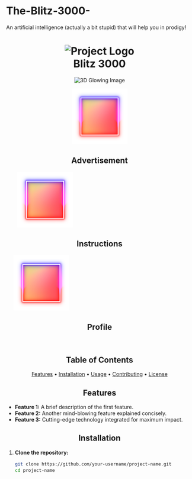 # The-Blitz-3000-
An artificial intelligence (actually a bit stupid) that will help you in prodigy!
<!-- Project Name -->
<h1 align="center">
  <img src="url/to/3d_logo.png" alt="Project Logo" width="200px">
  <br>
 Blitz 3000
</h1>

<!-- 3D Glowing Image -->
<p align="center">
  <img src="url/to/3d_glowing_image.gif" alt="3D Glowing Image">
</p>

<!-- Futuristic Buttons -->
<p align="center">
  <a href="https://github.com/Igotclothesforchristmas/The-Blitz-3000-/blob/main/The%20blitz%203000" style="text-decoration: none; margin: 10px;">
    <img src="IMG_0027.png" alt="Feature 1" width="150px">
     <h2 align="center">Advertisement</h2> 
  </a>
  <a href="https://github.com/Igotclothesforchristmas/The-Blitz-3000-/blob/main/Instructions" style="text-decoration: none; margin: 10px;">
    <img src="IMG_0027.png" alt="Feature 2" width="150px">
     <h2 align="center">Instructions</h2> 
  </a>
  <a href="link/to/feature3" style="text-decoration: none; margin: 10px;">
    <img src="IMG_0027.png" alt="Feature 3" width="150px">
      <h2 align="center">Profile</h2> 
  </a>
</p>

<!-- Table of Contents -->
<h2 align="center">Table of Contents</h2>
<p align="center">
  <a href="#features">Features</a> •
  <a href="#installation">Installation</a> •
  <a href="#usage">Usage</a> •
  <a href="#contributing">Contributing</a> •
  <a href="#license">License</a>
</p>

<!-- Features Section -->
<h2 align="center">Features</h2>

- **Feature 1:** A brief description of the first feature.
- **Feature 2:** Another mind-blowing feature explained concisely.
- **Feature 3:** Cutting-edge technology integrated for maximum impact.

<!-- Installation Section -->
<h2 align="center">Installation</h2>

1. **Clone the repository:**
   ```bash
   git clone https://github.com/your-username/project-name.git
   cd project-name
